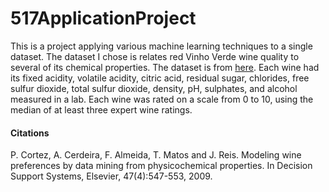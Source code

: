 # 517ApplicationProject
This is a project applying various machine learning techniques to a single dataset. The dataset I chose is relates red Vinho Verde wine quality to several of its chemical properties. The dataset is from [here](https://archive.ics.uci.edu/ml/datasets/wine+quality). Each wine had its fixed acidity, volatile acidity, citric acid, residual sugar, chlorides, free sulfur dioxide, total sulfur dioxide, density, pH, sulphates, and alcohol measured in a lab. Each wine was rated on a scale from 0 to 10, using the median of at least three expert wine ratings.

#### Citations
P. Cortez, A. Cerdeira, F. Almeida, T. Matos and J. Reis. 
Modeling wine preferences by data mining from physicochemical properties. In Decision Support Systems, Elsevier, 47(4):547-553, 2009.